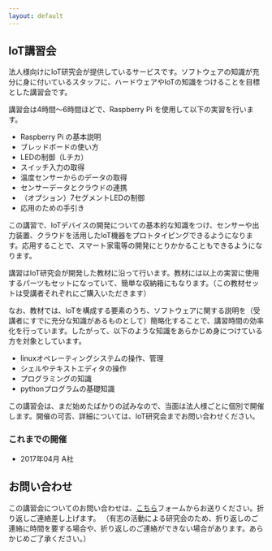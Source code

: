 ```yaml
---
layout: default
---
```


## IoT講習会

法人様向けにIoT研究会が提供しているサービスです。ソフトウェアの知識が充分に身に付いているスタッフに、ハードウェアやIoTの知識をつけることを目標とした講習会です。

講習会は4時間～6時間ほどで、Raspberry Pi を使用して以下の実習を行います。

- Raspberry Pi の基本説明
- ブレッドボードの使い方
- LEDの制御（Lチカ）
- スイッチ入力の取得
- 温度センサーからのデータの取得
- センサーデータとクラウドの連携
- （オプション）7セグメントLEDの制御
- 応用のための手引き

この講習で、IoTデバイスの開発についての基本的な知識をつけ、センサーや出力装置、クラウドを活用したIoT機器をプロトタイピングできるようになります。応用することで、スマート家電等の開発にとりかかることもできるようになります。

講習はIoT研究会が開発した教材に沿って行います。教材には以上の実習に使用するパーツもセットになっていて、簡単な収納箱にもなります。（この教材セットは受講者それぞれにご購入いただきます）

なお、教材では、IoTを構成する要素のうち、ソフトウェアに関する説明を（受講者にすでに充分な知識があるものとして）簡略化することで、講習時間の効率化を行っています。したがって、以下のような知識をあらかじめ身につけている方を対象としています。

- linuxオペレーティングシステムの操作、管理
- シェルやテキストエディタの操作
- プログラミングの知識
- pythonプログラムの基礎知識

この講習会は、まだ始めたばかりの試みなので、当面は法人様ごとに個別で開催します。開催の可否、詳細については、IoT研究会までお問い合わせください。

### これまでの開催
- 2017年04月 A社


## お問い合わせ

この講習会についてのお問い合わせは、[こちら](https://iotmitou.wufoo.com/forms/m1e20olr169wns2/)フォームからお送りください。折り返しご連絡差し上げます。
（有志の活動による研究会のため、折り返しのご連絡に時間を要する場合や、折り返しのご連絡ができない場合があります。あらかじめご了承ください。）

